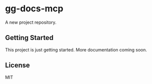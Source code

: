 # gg-docs-mcp

A new project repository.

## Getting Started

This project is just getting started. More documentation coming soon.

## License

MIT